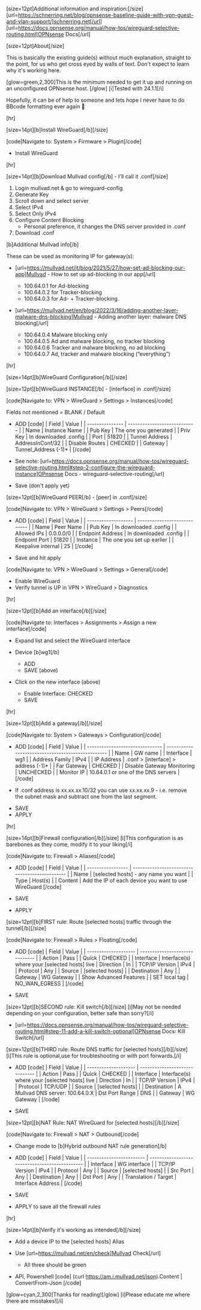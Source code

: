 [size=12pt]Additional information and inspiration:[/size]
[url=https://schnerring.net/blog/opnsense-baseline-guide-with-vpn-guest-and-vlan-support/]schnerring.net[/url]
[url=https://docs.opnsense.org/manual/how-tos/wireguard-selective-routing.html]OPNsense Docs[/url]

[size=12pt]About[/size]

This is basically the existing guide(s) without much explanation, straight to the point, for us who get cross eyed by walls of text. Don't expect to learn why it's working here.

[glow=green,2,300]This is the minimum needed to get it up and running on an unconfigured OPNsense host. [/glow]
[i]Tested with 24.1.1[/i]

Hopefully, it can be of help to someone and lets hope I never have to do BBcode formatting ever again 🤦

[hr]

[size=14pt][b]Install WireGuard[/b][/size]

[code]Navigate to: System > Firmware > Plugin[/code]
- Install WireGuard

[hr]

[size=14pt][b]Download Mullvad config[/b] - I'll call it .conf[/size]

1. Login mullvad.net & go to wireguard-config
2. Generate Key
3. Scroll down and select server
4. Select IPv4
5. Select Only IPv4
6. Configure Content Blocking
   - Personal preference, it changes the DNS server provided in .conf
7. Download .conf

[b]Additional Mullvad info[/b]

These can be used as monitoring IP for gateway(s):
- [url=https://mullvad.net/it/blog/2021/5/27/how-set-ad-blocking-our-app]Mullvad - How to set up ad-blocking in our app[/url]
   - 100.64.0.1 for Ad-blocking
   - 100.64.0.2 for Tracker-blocking
   - 100.64.0.3 for Ad- + Tracker-blocking.

- [url=https://mullvad.net/en/blog/2022/3/16/adding-another-layer-malware-dns-blocking]Mullvad - Adding another layer: malware DNS blocking[/url]
   - 100.64.0.4 Malware blocking only
   - 100.64.0.5 Ad and malware blocking, no tracker blocking
   - 100.64.0.6 Tracker and malware blocking, no ad blocking
   - 100.64.0.7 Ad, tracker and malware blocking (“everything”)

[hr]

[size=14pt][b]WireGuard Configuration[/b][/size]

[size=12pt][b]WireGuard INSTANCE[/b] - [interface] in .conf[/size]

[code]Navigate to: VPN > WireGuard > Settings > Instances[/code]

Fields not mentioned = BLANK / Default

- ADD
[code]
| Field            | Value                        |
| --------------- | ---------------------------- |
| Name            | Instance Name                |
| Pub Key         | The one you generated        |
| Priv Key        | In downloaded .config        |
| Port            | 51820                        |
| Tunnel Address  | AddressInConf/32            |
| Disable Routes  | CHECKED                |
| Gateway         | Tunnel_Address (-1)*          |
[/code]

* See note: [url=https://docs.opnsense.org/manual/how-tos/wireguard-selective-routing.html#step-2-configure-the-wireguard-instance]OPnsense Docs - wireguard-selective-routing[/url]

- Save (don't apply yet)

[size=12pt][b]WireGuard PEER[/b] - [peer] in .conf[/size]

[code]Navigate to: VPN > WireGuard > Settings > Peers[/code]

- ADD
[code]
| Field               | Value                        |
| ------------------- | ---------------------------- |
| Name                | Peer Name                    |
| Pub Key             | In downloaded .config        |
| Allowed IPs         | 0.0.0.0/0                    |
| Endpoint Address    | In downloaded .config        |
| Endpoint Port       | 51820                        |
| Instance            | The one you set up earlier   |
| Keepalive internal  | 25                           |
[/code]

- Save and hit apply

[code]Navigate to: VPN > WireGuard > Settings > General[/code]
- Enable WireGuard
- Verify tunnel is UP in VPN > WireGuard > Diagnostics

[hr]

[size=12pt][b]Add an interface[/b][/size]

[code]Navigate to: Interfaces > Assignments > Assign a new interface[/code]

- Expand list and select the WireGuard interface
- Device [b]wg1[/b]
   - ADD
   - SAVE (above)

- Click on the new interface (above)
   - Enable Interface: CHECKED
   - SAVE

[hr]

[size=12pt][b]Add a gateway[/b][/size]

[code]Navigate to: System > Gateways > Configuration[/code]

- ADD
[code]
| Field                           | Value                                             |
| ------------------------------- | ------------------------------------------------- |
| Name                            | GW name                                           |
| Interface                       | wg1                                               |
| Address Family                  | IPv4                                              |
| IP Address                      | .conf > [interface] > address (-1)*               |
| Far Gateway                     | CHECKED                                           |
| Disable Gateway Monitoring      | UNCHECKED                                         |
| Monitor IP                       | 10.64.0.1 or one of the DNS servers              |
[/code]

* If .conf address is xx.xx.xx.10/32 you can use xx.xx.xx.9 - i.e. remove the subnet mask and subtract one from the last segment.

-  SAVE
-  APPLY

[hr]

[size=14pt][b]Firewall configuration[/b][/size]
[i]This configuration is as barebones as they come, modify it to your liking[/i]

[code]Navigate to: Firewall > Aliases[/code]

- ADD
[code]
| Field             | Value                                          |
| ----------------- | ---------------------------------------------- |
| Name              | [selected hosts] - any name you want           |
| Type              | Host(s)                                        |
| Content           | Add the IP of each device you want to use WireGuard
[/code]

- SAVE
- APPLY

[size=12pt][b]FIRST rule: Route [selected hosts] traffic through the tunnel[/b][/size]

[code]Navigate to: Firewall > Rules > Floating[/code]

- ADD
[code]
| Field                | Value                          |
| -------------------- | ------------------------------ |
| Action               | Pass                           |
| Quick                | CHECKED                        |
| Interface            | Interface(s) where your [selected hosts] live
| Direction            | In                             |
| TCP/IP Version       | IPv4                           |
| Protocol             | Any                            |
| Source               | [selected hosts]               |
| Destination          | Any                            |
| Gateway              | WG Gateway                     |
|              Show Advanced Features                   |
| SET local tag        | NO_WAN_EGRESS                  |
[/code]

- SAVE

[size=12pt][b]SECOND rule: Kill switch[/b][/size]
[i]May not be needed depending on your configuration, better safe than sorry?[/i]

- [url=https://docs.opnsense.org/manual/how-tos/wireguard-selective-routing.html#step-11-add-a-kill-switch-optional]OPNsense Docs: Kill Switch[/url]

[size=12pt][b]THIRD rule: Route DNS traffic for [selected hosts][/b][/size]
[i]This rule is optional,use for troubleshooting or with port forwards.[/i]

- ADD
[code]
| Field                | Value                          |
| -------------------- | ------------------------------ |
| Action               | Pass                           |
| Quick                | CHECKED                        |
| Interface            | Interface(s) where your [selected hosts] live
| Direction            | In                             |
| TCP/IP Version       | IPv4                           |
| Protocol             | TCP/UDP                        |
| Source               | [selected hosts]               |
| Destination          | A Mullvad DNS server: 100.64.0.X
| Dst Port Range       | DNS                            |
| Gateway              | WG Gateway                     |
[/code]

- SAVE

[size=12pt][b]NAT Rule: NAT WireGuard for [selected hosts][/b][/size]

[code]Navigate to: Firewall > NAT > Outbound[/code]

- Change mode to [b]Hybrid outbound NAT rule generation[/b]

- ADD
[code]
| Field                    | Value                                          |
| ------------------------ | ---------------------------------------------- |
| Interface                | WG interface                                   |
| TCP/IP Version           | IPv4                                           |
| Protocol                 | Any                                            |
| Source                   | [selected hosts]                               |
| Src Port                 | Any                                            |
| Destination              | Any                                            |
| Dst Port                 | Any                                            |
| Translation / Target     | Interface Address                              |
[/code]

- SAVE
- APPLY to save all the firewall rules

[hr]

[size=14pt][b]Verify it's working as intended[/b][/size]

- Add a device IP to the [selected hosts] Alias
- Use [url=https://mullvad.net/en/check]Mullvad Check[/url]
   - All three should be green

- API, Powershell
[code]
(curl https://am.i.mullvad.net/json).Content | ConvertFrom-Json
[/code]

[glow=cyan,2,300]Thanks for reading![/glow]
[i]Please educate me where there are misstakes![/i]